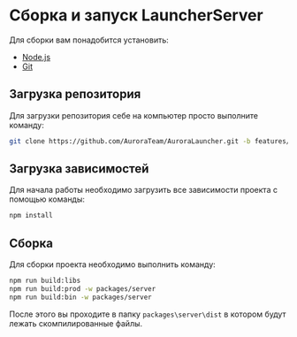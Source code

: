 # Сборка и запуск LauncherServer

Для сборки вам понадобится установить:
- [Node.js](https://nodejs.org/en/)
- [Git](https://git-scm.com/downloads)

## Загрузка репозитория

Для загрузки репозитория себе на компьютер просто выполните команду:
```bash
git clone https://github.com/AuroraTeam/AuroraLauncher.git -b features/new-net-steck
```

## Загрузка зависимостей

Для начала работы необходимо загрузить все зависимости проекта с помощью команды:
```bash
npm install
```

## Сборка

Для сборки проекта необходимо выполнить команду:
```bash
npm run build:libs
npm run build:prod -w packages/server
npm run build:bin -w packages/server
```

После этого вы проходите в папку `packages\server\dist` в котором будут лежать скомпилированные файлы.